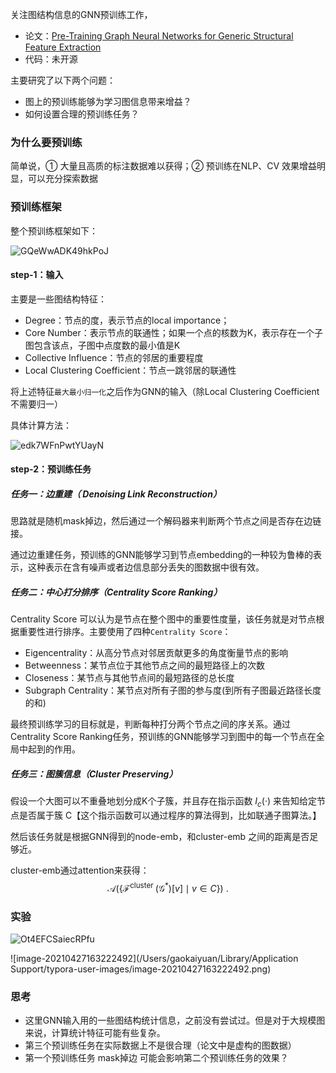 关注图结构信息的GNN预训练工作，

- 论文：[Pre-Training Graph Neural Networks for Generic Structural Feature Extraction](https://arxiv.org/pdf/1905.13728.pdf)
- 代码：未开源

主要研究了以下两个问题：

- 图上的预训练能够为学习图信息带来增益？
- 如何设置合理的预训练任务？

### 为什么要预训练

简单说，① 大量且高质的标注数据难以获得；② 预训练在NLP、CV 效果增益明显，可以充分探索数据

### 预训练框架

整个预训练框架如下：

![GQeWwADK49hkPoJ](https://i.loli.net/2021/04/27/GQeWwADK49hkPoJ.png)

#### step-1：输入

主要是一些图结构特征：

- Degree：节点的度，表示节点的local importance；
- Core Number：表示节点的联通性；如果一个点的核数为K，表示存在一个子图包含该点，子图中点度数的最小值是K
- Collective Influence：节点的邻居的重要程度
- Local Clustering Coefficient：节点一跳邻居的联通性

将上述特征`最大最小归一化`之后作为GNN的输入（除Local Clustering Coefficient不需要归一）

具体计算方法：

![edk7WFnPwtYUayN](https://i.loli.net/2021/04/27/edk7WFnPwtYUayN.png)

#### step-2：预训练任务

##### 任务一：边重建（ Denoising Link Reconstruction）

思路就是随机mask掉边，然后通过一个解码器来判断两个节点之间是否存在边链接。

通过边重建任务，预训练的GNN能够学习到节点embedding的一种较为鲁棒的表示，这种表示在含有噪声或者边信息部分丢失的图数据中很有效。

##### 任务二：中心打分排序（Centrality Score Ranking）

Centrality Score 可以认为是节点在整个图中的重要性度量，该任务就是对节点根据重要性进行排序。主要使用了四种`Centrality Score`：

- Eigencentrality：从高分节点对邻居贡献更多的角度衡量节点的影响
- Betweenness：某节点位于其他节点之间的最短路径上的次数
- Closeness：某节点与其他节点间的最短路径的总长度
- Subgraph Centrality：某节点对所有子图的参与度(到所有子图最近路径长度的和)

最终预训练学习的目标就是，判断每种打分两个节点之间的序关系。通过Centrality Score Ranking任务，预训练的GNN能够学习到图中的每一个节点在全局中起到的作用。

##### 任务三：图簇信息（Cluster Preserving）

假设一个大图可以不重叠地划分成K个子簇，并且存在指示函数 $I_{c}(·)$ 来告知给定节点是否属于簇 C【这个指示函数可以通过程序的算法得到，比如联通子图算法。】

然后该任务就是根据GNN得到的node-emb，和cluster-emb 之间的距离是否足够近。

cluster-emb通过attention来获得：
$$
\mathcal{A}\left(\left\{\mathcal{F}^{\text {cluster }}\left(\mathcal{G}^{*}\right)[v] \mid v \in C\right\}\right) \text { . }
$$

### 实验

![Ot4EFCSaiecRPfu](https://i.loli.net/2021/04/27/Ot4EFCSaiecRPfu.png)

![image-20210427163222492](/Users/gaokaiyuan/Library/Application Support/typora-user-images/image-20210427163222492.png)

### 思考

- 这里GNN输入用的一些图结构统计信息，之前没有尝试过。但是对于大规模图来说，计算统计特征可能有些复杂。
- 第三个预训练任务在实际数据上不是很合理（论文中是虚构的图数据）
- 第一个预训练任务 mask掉边 可能会影响第二个预训练任务的效果？